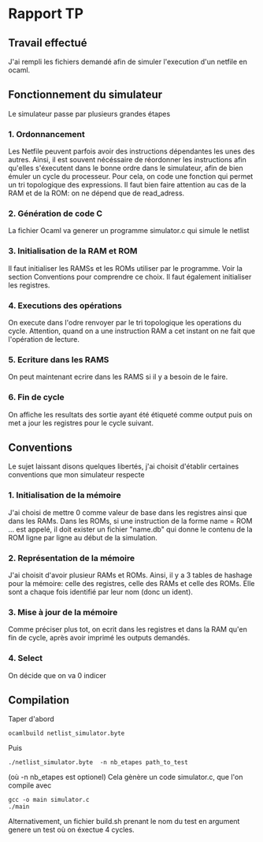 # Rapport TP

## Travail effectué
J'ai rempli les fichiers demandé afin de simuler l'execution d'un netfile en ocaml. 

## Fonctionnement du simulateur
Le simulateur passe par plusieurs grandes étapes
### 1. Ordonnancement
Les Netfile peuvent parfois avoir des instructions dépendantes les unes des autres. Ainsi, il est souvent nécéssaire de réordonner les instructions afin qu'elles s'éxecutent dans le bonne ordre dans le simulateur, afin de bien émuler un cycle du
processeur. Pour cela, on code une fonction qui permet un tri topologique des expressions. Il faut bien faire attention au cas de la RAM et de la ROM: on ne dépend que de read_adress. 

### 2. Génération de code C
La fichier Ocaml va generer un programme simulator.c qui simule le netlist

### 3. Initialisation de la RAM et ROM 
Il faut initialiser les RAMSs et les ROMs utiliser par le programme. Voir la section Conventions pour comprendre ce choix. Il faut également initialiser les registres.

### 4. Executions des opérations
On execute dans l'odre renvoyer par le tri topologique les operations du cycle. Attention, quand on a une instruction RAM a cet instant on ne fait que l'opération de lecture. 

### 5. Ecriture dans les RAMS
On peut maintenant ecrire dans les RAMS si il y a besoin de le faire. 

### 6. Fin de cycle
On affiche les resultats des sortie ayant été étiqueté comme output puis on met a jour les registres pour le cycle suivant. 

## Conventions
Le sujet laissant disons quelques libertés, j'ai choisit d'établir certaines conventions que mon simulateur respecte
### 1. Initialisation de la mémoire
J'ai choisi de mettre 0 comme valeur de base dans les registres ainsi que dans les RAMs. Dans les ROMs, si une instruction de la forme name = ROM ... est appelé, il doit exister un fichier "name.db" qui donne le contenu de la ROM ligne par ligne
au début de la simulation. 
### 2. Représentation de la mémoire
J'ai choisit d'avoir plusieur RAMs et ROMs. Ainsi, il y a 3 tables de hashage pour la mémoire: celle des registres, celle des RAMs et celle des ROMs. Elle sont a chaque fois identifié par leur nom (donc un ident). 
### 3. Mise à jour de la mémoire
Comme préciser plus tot, on ecrit dans les registres et dans la RAM qu'en fin de cycle, après avoir imprimé les outputs demandés.
### 4. Select
On décide que on va 0 indicer

## Compilation 
Taper d'abord 
```console
ocamlbuild netlist_simulator.byte
```
Puis 
```console
./netlist_simulator.byte  -n nb_etapes path_to_test
```
(où -n nb_etapes est optionel)
Cela gènère  un code simulator.c, que l'on compile avec 
```console
gcc -o main simulator.c
./main
```

Alternativement, un fichier build.sh prenant le nom du test en argument genere un test où on éxectue 4 cycles.
